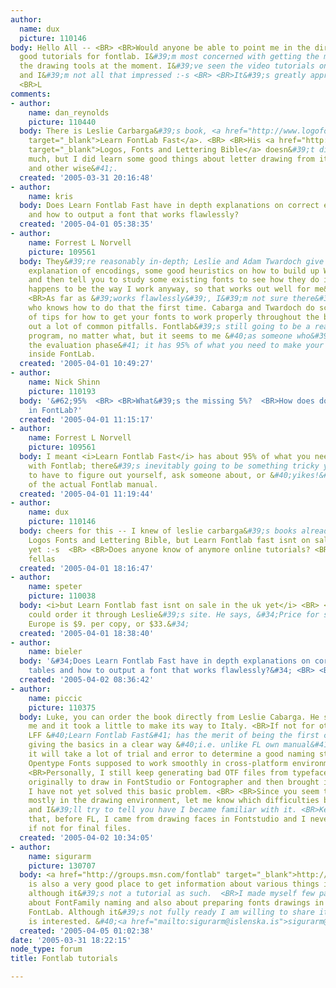 ```yaml
---
author:
  name: dux
  picture: 110146
body: Hello All -- <BR> <BR>Would anyone be able to point me in the direction of some
  good tutorials for fontlab. I&#39;m most concerned with getting the most out of
  the drawing tools at the moment. I&#39;ve seen the video tutorials on their site,
  and I&#39;m not all that impressed :-s <BR> <BR>It&#39;s greatly appreciated. <BR>
  <BR>L
comments:
- author:
    name: dan_reynolds
    picture: 110440
  body: There is Leslie Carbarga&#39;s book, <a href="http://www.logofontandlettering.com/"
    target="_blank">Learn FontLab Fast</a>. <BR> <BR>His <a href="http://www.logofontandlettering.com/"
    target="_blank">Logos, Fonts and Lettering Bible</a> doesn&#39;t discuss FontLab
    much, but I did learn some good things about letter drawing from it &#40;digital
    and other wise&#41;.
  created: '2005-03-31 20:16:48'
- author:
    name: kris
  body: Does Learn Fontlab Fast have in depth explanations on correct encoding tables
    and how to output a font that works flawlessly?
  created: '2005-04-01 05:38:35'
- author:
    name: Forrest L Norvell
    picture: 109561
  body: They&#39;re reasonably in-depth; Leslie and Adam Twardoch give a good, concise
    explanation of encodings, some good heuristics on how to build up Western fonts,
    and then tell you to study some existing fonts to see how they do it &#40;which
    happens to be the way I work anyway, so that works out well for me&#41;. <BR>
    <BR>As far as &#39;works flawlessly&#39;, I&#39;m not sure there&#39;s anybody
    who knows how to do that the first time. Cabarga and Twardoch do scatter a lot
    of tips for how to get your fonts to work properly throughout the book, and point
    out a lot of common pitfalls. Fontlab&#39;s still going to be a really complicated
    program, no matter what, but it seems to me &#40;as someone who&#39;s still in
    the evaluation phase&#41; it has 95% of what you need to make your first few families
    inside FontLab.
  created: '2005-04-01 10:49:27'
- author:
    name: Nick Shinn
    picture: 110193
  body: '&#62;95%  <BR> <BR>What&#39;s the missing 5%?  <BR>How does do it, if not
    in FontLab?'
  created: '2005-04-01 11:15:17'
- author:
    name: Forrest L Norvell
    picture: 109561
  body: I meant <i>Learn Fontlab Fast</i> has about 95% of what you need to make fonts
    with Fontlab; there&#39;s inevitably going to be something tricky you&#39;re going
    to have to figure out yourself, ask someone about, or &#40;yikes!&#41; get out
    of the actual Fontlab manual.
  created: '2005-04-01 11:19:44'
- author:
    name: dux
    picture: 110146
  body: cheers for this -- I knew of leslie carbarga&#39;s books already. I have his
    Logos Fonts and Lettering Bible, but Learn Fontlab fast isnt on sale in the uk
    yet :-s  <BR> <BR>Does anyone know of anymore online tutorials? <BR> <BR>cheers
    fellas
  created: '2005-04-01 18:16:47'
- author:
    name: speter
    picture: 110038
  body: <i>but Learn Fontlab fast isnt on sale in the uk yet</i> <BR> <BR>Well, you
    could order it through Leslie&#39;s site. He says, &#34;Price for shipping to
    Europe is $9. per copy, or $33.&#34;
  created: '2005-04-01 18:38:40'
- author:
    name: bieler
  body: '&#34;Does Learn Fontlab Fast have in depth explanations on correct encoding
    tables and how to output a font that works flawlessly?&#34; <BR> <BR>:'
  created: '2005-04-02 08:36:42'
- author:
    name: piccic
    picture: 110375
  body: Luke, you can order the book directly from Leslie Cabarga. He shipped it to
    me and it took a little to make its way to Italy. <BR>If not for other reasons,
    LFF &#40;Learn Fontlab Fast&#41; has the merit of being the first compact book
    giving the basics in a clear way &#40;i.e. unlike FL own manual&#41;, although
    it will take a lot of trial and error to determine a good naming strategry for
    Opentype Fonts supposed to work smoothly in cross-platform environments. <BR>
    <BR>Personally, I still keep generating bad OTF files from typefaces which I started
    originally to draw in FontStudio or Fontographer and then brought into FL, and
    I have not yet solved this basic problem. <BR> <BR>Since you seem to be interested
    mostly in the drawing environment, let me know which difficulties bugs you most,
    and I&#39;ll try to tell you have I became familiar with it. <BR>Keep in mind
    that, before FL, I came from drawing faces in Fontstudio and I never used Fontographer
    if not for final files.
  created: '2005-04-02 10:34:05'
- author:
    name: sigurarm
    picture: 130707
  body: <a href="http://groups.msn.com/fontlab" target="_blank">http://groups.msn.com/fontlab</a>
    is also a very good place to get information about various things in FontLab,
    although it&#39;s not a tutorial as such.  <BR>I made myself few pages of references
    about FontFamily naming and also about preparing fonts drawings in AI to use in
    FontLab. Although it&#39;s not fully ready I am willing to share it if someone
    is interested. &#40;<a href="mailto:sigurarm@islenska.is">sigurarm@islenska.is</a>&#41;
  created: '2005-04-05 01:02:38'
date: '2005-03-31 18:22:15'
node_type: forum
title: Fontlab tutorials

---
```

